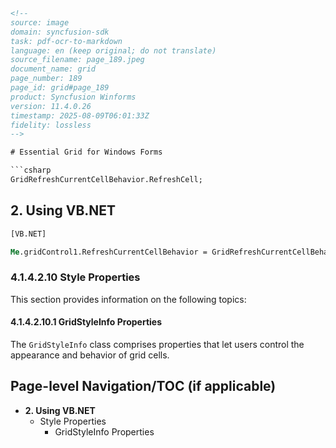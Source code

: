 ```html
<!-- 
source: image
domain: syncfusion-sdk
task: pdf-ocr-to-markdown
language: en (keep original; do not translate)
source_filename: page_189.jpeg
document_name: grid
page_number: 189
page_id: grid#page_189
product: Syncfusion Winforms
version: 11.4.0.26
timestamp: 2025-08-09T06:01:33Z
fidelity: lossless
-->

# Essential Grid for Windows Forms

```csharp
GridRefreshCurrentCellBehavior.RefreshCell;
```

## 2. Using VB.NET

```vb
[VB.NET]

Me.gridControl1.RefreshCurrentCellBehavior = GridRefreshCurrentCellBehavior.RefreshCell
```

### 4.1.4.2.10 Style Properties

This section provides information on the following topics:

#### 4.1.4.2.10.1 GridStyleInfo Properties

The `GridStyleInfo` class comprises properties that let users control the appearance and behavior of grid cells.

## Page-level Navigation/TOC (if applicable)

- **2. Using VB.NET**
  - Style Properties
    - GridStyleInfo Properties

<!-- tags: [Essential Grid, Windows Forms, VB.NET, GridStyleInfo] keywords: [RefreshCurrentCellBehavior, GridStyleInfo, appearance, behavior, control] -->
```